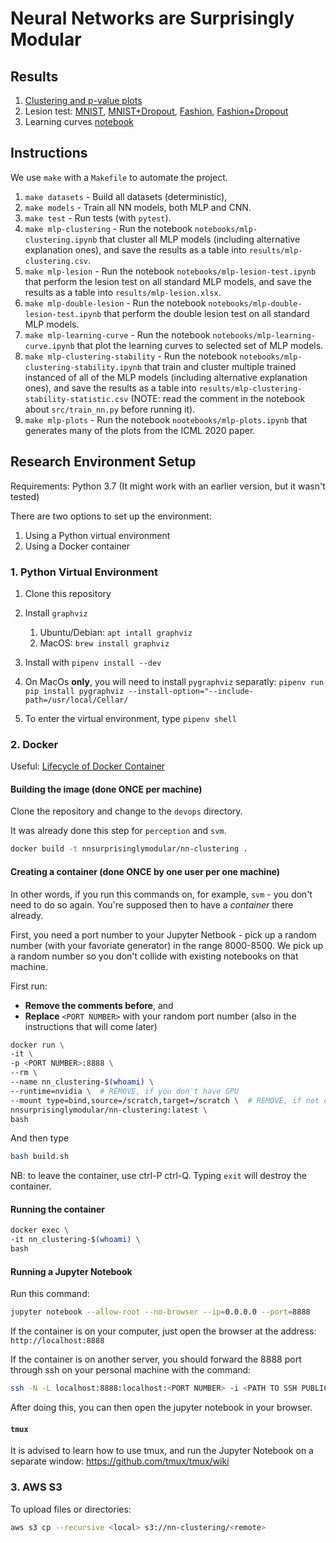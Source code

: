 # Neural Networks are Surprisingly Modular

## Results

1. [Clustering and p-value plots](notebooks/mlp-plots.ipynb)
2. Lesion test: [MNIST](notebooks/mlp-double-lesion-test-MNIST.ipynb), [MNIST+Dropout](notebooks/mlp-double-lesion-test-MNIST+DROPOUT.ipynb), [Fashion](notebooks/mlp-double-lesion-test-FASHION.ipynb), [Fashion+Dropout](notebooks/mlp-double-lesion-test-FASHION+DROPOUT.ipynb)
3. Learning curves [notebook](notebooks/mlp-learning-curve.ipynb)


## Instructions

We use `make` with a `Makefile` to automate the project.

1. `make datasets` - Build all datasets (deterministic),
2. `make models` - Train all NN models, both MLP and CNN.
3. `make test` - Run tests (with `pytest`).
4. `make mlp-clustering` - Run the notebook `notebooks/mlp-clustering.ipynb` that cluster all MLP models (including alternative explanation ones), and save the results as a table into `results/mlp-clustering.csv`.
5. `make mlp-lesion` - Run the notebook `notebooks/mlp-lesion-test.ipynb` that perform the lesion test on all standard MLP models, and save the results as a table into `results/mlp-lesion.xlsx`.
6. `make mlp-double-lesion` - Run the notebook `notebooks/mlp-double-lesion-test.ipynb` that perform the double lesion test on all standard MLP models.
7. `make mlp-learning-curve` - Run the notebook `notebooks/mlp-learning-curve.ipynb` that plot the learning curves to selected set of MLP models.
8. `make mlp-clustering-stability` - Run the notebook `notebooks/mlp-clustering-stability.ipynb` that train and cluster multiple trained instanced of all of the MLP models (including alternative explanation ones), and save the results as a table into `results/mlp-clustering-stability-statistic.csv` (NOTE: read the comment in the notebook about `src/train_nn.py` before running it).
9. `make mlp-plots` - Run the notebook `nootebooks/mlp-plots.ipynb` that generates many of the plots from the ICML 2020 paper.

## Research Environment Setup

Requirements: Python 3.7 (It might work with an earlier version, but it wasn't tested)

There are two options to set up the environment:

1. Using a Python virtual environment
2. Using a Docker container

### 1. Python Virtual Environment

1. Clone this repository

2. Install `graphviz`
   1. Ubuntu/Debian: `apt intall graphviz`
   2. MacOS: `brew install graphviz`

3. Install with `pipenv install --dev`

4. On MacOs **only**, you will need to install `pygraphviz` separatly:
   `pipenv run pip install pygraphviz --install-option="--include-path=/usr/local/Cellar/`
   
5. To enter the virtual environment, type `pipenv shell`

### 2. Docker

Useful: [Lifecycle of Docker Container](https://medium.com/@nagarwal/lifecycle-of-docker-container-d2da9f85959)

#### Building the image (done **ONCE** per machine)

Clone the repository and change to the `devops` directory.

It was already done this step for `perception` and `svm`.

```bash
docker build -t nnsurprisinglymodular/nn-clustering .
```

#### Creating a container (done **ONCE** by one user per one machine)

In other words, if you run this commands on, for example, `svm` - you don't need to do so again. You're supposed then to have a *container* there already.

First, you need a port number to your Jupyter Netbook - pick up a random number (with your favoriate generator) in the range 8000-8500.
We pick up a random number so you don't collide with existing notebooks on that machine.

First run: 

- **Remove the comments before**, and 
- **Replace** `<PORT NUMBER>` with your random port number (also in the instructions that will come later)

```bash
docker run \
-it \
-p <PORT NUMBER>:8888 \
--rm \
--name nn_clustering-$(whoami) \
--runtime=nvidia \  # REMOVE, if you don't have GPU
--mount type=bind,source=/scratch,target=/scratch \  # REMOVE, if not on perceptron or svm machines
nnsurprisinglymodular/nn-clustering:latest \
bash
```

And then type

```bash
bash build.sh
```

NB: to leave the container, use ctrl-P ctrl-Q. Typing `exit` will destroy the container.

#### Running the container

```bash
docker exec \
-it nn_clustering-$(whoami) \
bash
```

#### Running a Jupyter Notebook

Run this command:

```bash
jupyter notebook --allow-root --no-browser --ip=0.0.0.0 --port=8888
```

If the container is on your computer, just open the browser at the address: `http://localhost:8888`

If the container is on another server, you should forward the 8888 port through ssh on your personal machine with the command:

```bash
ssh -N -L localhost:8888:localhost:<PORT NUMBER> -i <PATH TO SSH PUBLIC KEY>  <USERNAME>@<SERVER ADDRESS>
```

After doing this, you can then open the jupyter notebook in your browser.

#### `tmux`

It is advised to learn how to use tmux, and run the Jupyter Notebook on a separate window: https://github.com/tmux/tmux/wiki


### 3. AWS S3

To upload files or directories:

```bash
aws s3 cp --recursive <local> s3://nn-clustering/<remote>
```
